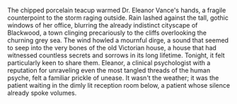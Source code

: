 The chipped porcelain teacup warmed Dr. Eleanor Vance's hands, a fragile counterpoint to the storm raging outside.  Rain lashed against the tall, gothic windows of her office, blurring the already indistinct cityscape of Blackwood, a town clinging precariously to the cliffs overlooking the churning grey sea.  The wind howled a mournful dirge, a sound that seemed to seep into the very bones of the old Victorian house, a house that had witnessed countless secrets and sorrows in its long lifetime.  Tonight, it felt particularly keen to share them.  Eleanor, a clinical psychologist with a reputation for unraveling even the most tangled threads of the human psyche, felt a familiar prickle of unease.  It wasn't the weather; it was the patient waiting in the dimly lit reception room below, a patient whose silence already spoke volumes.
